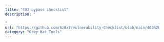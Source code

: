 ```yaml
---
title: "403 bypass checklist"
description: "

"
url: "https://github.com/Az0x7/vulnerability-Checklist/blob/main/403%20Bypass/403-bypass.md"
category: "Grey Hat Tools"
---
```

